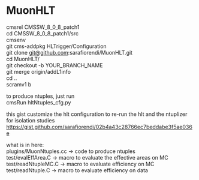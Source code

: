 # MuonHLT

cmsrel CMSSW_8_0_8_patch1  
cd CMSSW_8_0_8_patch1/src  
cmsenv    
git cms-addpkg HLTrigger/Configuration    
git clone git@github.com:sarafiorendi/MuonHLT.git    
cd MuonHLT/  
git checkout -b YOUR_BRANCH_NAME  
git merge origin/addL1info  
cd ..  
scramv1 b   
  
to produce ntuples, just run    
cmsRun hltNtuples_cfg.py

this gist customize the hlt configuration to re-run the hlt and the ntuplizer for isolation studies
https://gist.github.com/sarafiorendi/02b4a43c28766ec7beddabe3f5ae036e
  
what is in here:  
plugins/MuonNtuples.cc → code to produce ntuples   
test/evalEffArea.C     → macro to evaluate the effective areas on MC   
test/readNtupleMC.C    → macro to evaluate efficiency on MC  
test/readNtuple.C      → macro to evaluate efficiency on data  
